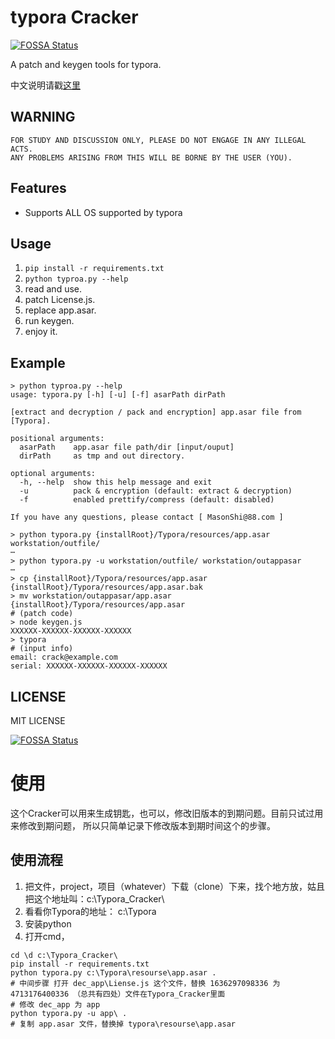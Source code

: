 # typora Cracker
[![FOSSA Status](https://app.fossa.com/api/projects/git%2Bgithub.com%2FMas0nShi%2FtyporaCracker.svg?type=shield)](https://app.fossa.com/projects/git%2Bgithub.com%2FMas0nShi%2FtyporaCracker?ref=badge_shield)


A patch and keygen tools for typora.

中文说明请戳[这里](README_CN.md)

## WARNING
```
FOR STUDY AND DISCUSSION ONLY, PLEASE DO NOT ENGAGE IN ANY ILLEGAL ACTS.
ANY PROBLEMS ARISING FROM THIS WILL BE BORNE BY THE USER (YOU).
```

## Features

- Supports ALL OS supported by typora

## Usage

1. `pip install -r requirements.txt`
2. `python typroa.py --help`
3. read and use.
4. patch License.js.
5. replace app.asar.
6. run keygen.
7. enjoy it.


## Example

```shell
> python typroa.py --help
usage: typora.py [-h] [-u] [-f] asarPath dirPath

[extract and decryption / pack and encryption] app.asar file from [Typora].

positional arguments:
  asarPath    app.asar file path/dir [input/ouput]
  dirPath     as tmp and out directory.

optional arguments:
  -h, --help  show this help message and exit
  -u          pack & encryption (default: extract & decryption)
  -f          enabled prettify/compress (default: disabled)

If you have any questions, please contact [ MasonShi@88.com ]

> python typora.py {installRoot}/Typora/resources/app.asar workstation/outfile/
⋯
> python typora.py -u workstation/outfile/ workstation/outappasar
⋯
> cp {installRoot}/Typora/resources/app.asar {installRoot}/Typora/resources/app.asar.bak
> mv workstation/outappasar/app.asar {installRoot}/Typora/resources/app.asar
# (patch code)
> node keygen.js
XXXXXX-XXXXXX-XXXXXX-XXXXXX
> typora
# (input info)
email: crack@example.com
serial: XXXXXX-XXXXXX-XXXXXX-XXXXXX
```

## LICENSE
 MIT LICENSE

[![FOSSA Status](https://app.fossa.com/api/projects/git%2Bgithub.com%2FMas0nShi%2FtyporaCracker.svg?type=large)](https://app.fossa.com/projects/git%2Bgithub.com%2FMas0nShi%2FtyporaCracker?ref=badge_large)


# 使用
这个Cracker可以用来生成钥匙，也可以，修改旧版本的到期问题。目前只试过用来修改到期问题，
所以只简单记录下修改版本到期时间这个的步骤。

## 使用流程
1. 把文件，project，项目（whatever）下载（clone）下来，找个地方放，姑且把这个地址叫：c:\Typora_Cracker\
2. 看看你Typora的地址： c:\Typora
3. 安装python
4. 打开cmd， 
  ```shell
  cd \d c:\Typora_Cracker\
  pip install -r requirements.txt
  python typora.py c:\Typora\resourse\app.asar . 
  # 中间步骤 打开 dec_app\Liense.js 这个文件，替换 1636297098336 为 4713176400336 （总共有四处）文件在Typora_Cracker里面 
  # 修改 dec_app 为 app
  python typora.py -u app\ .
  # 复制 app.asar 文件，替换掉 typora\resourse\app.asar 
  ```
  
